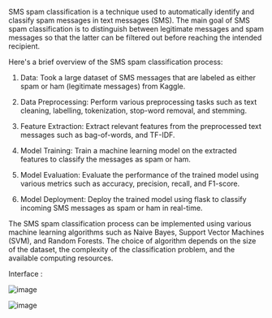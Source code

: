
SMS spam classification is a technique used to automatically identify and classify spam messages in text messages (SMS). The main goal of SMS spam classification is to distinguish between legitimate messages and spam messages so that the latter can be filtered out before reaching the intended recipient.

Here's a brief overview of the SMS spam classification process:

1. Data: Took a large dataset of SMS messages that are labeled as either spam or ham (legitimate messages) from Kaggle.

2. Data Preprocessing: Perform various preprocessing tasks such as text cleaning, labelling, tokenization, stop-word removal, and stemming.

3. Feature Extraction: Extract relevant features from the preprocessed text messages such as bag-of-words, and TF-IDF.

4. Model Training: Train a machine learning model on the extracted features to classify the messages as spam or ham.

5. Model Evaluation: Evaluate the performance of the trained model using various metrics such as accuracy, precision, recall, and F1-score.

6. Model Deployment: Deploy the trained model using flask to classify incoming SMS messages as spam or ham in real-time.

The SMS spam classification process can be implemented using various machine learning algorithms such as Naive Bayes, Support Vector Machines (SVM), and Random Forests. The choice of algorithm depends on the size of the dataset, the complexity of the classification problem, and the available computing resources.

Interface : 

![image](https://user-images.githubusercontent.com/86832339/227755323-35e8240f-6851-49fc-bcfb-84aa1d374d42.png)


![image](https://user-images.githubusercontent.com/86832339/227755304-09b0bce4-1642-4e61-8779-f301b322afcf.png)



